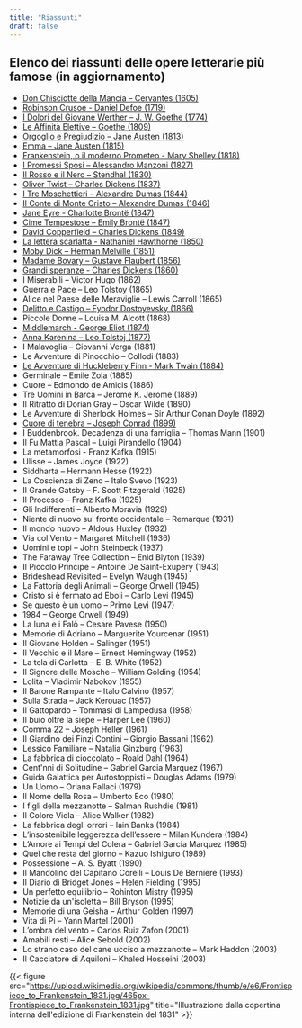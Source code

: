 ```yaml
---
title: "Riassunti"
draft: false
---
```


## Elenco dei riassunti delle opere letterarie più famose (in aggiornamento)

* [Don Chisciotte della Mancia – Cervantes (1605)](3_don_chisciotte)
* [Robinson Crusoe - Daniel Defoe (1719)](14_robinson_crusoe)
* [I Dolori del Giovane Werther – J. W. Goethe (1774)](12_giovane_werther)
* [Le Affinità Elettive – Goethe (1809)](17_affinita_elettive)
* [Orgoglio e Pregiudizio – Jane Austen (1813)](1_orgoglio_e_pregiudizio)
* [Emma – Jane Austen (1815)](18_emma)
* [Frankenstein, o il moderno Prometeo - Mary Shelley (1818)](2_frankenstein)
* [I Promessi Sposi – Alessandro Manzoni (1827)](19_promessi_sposi)
* [Il Rosso e il Nero – Stendhal (1830)](20_rosso_nero)
* [Oliver Twist – Charles Dickens (1837)](21_oliver_twist)
* [I Tre Moschettieri – Alexandre Dumas (1844)](22_tre_moschettieri)
* [Il Conte di Monte Cristo – Alexandre Dumas (1846)](23_conte_montecristo)
* [Jane Eyre - Charlotte Brontë (1847)](4_jane_eyre)
* [Cime Tempestose – Emily Brontë (1847)](5_cime_tempestose)
* [David Copperfield – Charles Dickens (1849)](24_david_copperfield)
* [La lettera scarlatta - Nathaniel Hawthorne (1850)](7_lettera_scarlatta)
* [Moby Dick – Herman Melville (1851)](6_moby_dick)
* [Madame Bovary – Gustave Flaubert (1856)](13_madame_bovary)
* [Grandi speranze - Charles Dickens (1860)](8_grandi_speranze)
* I Miserabili – Victor Hugo (1862)
* Guerra e Pace – Leo Tolstoy (1865)
* Alice nel Paese delle Meraviglie – Lewis Carroll (1865)
* [Delitto e Castigo – Fyodor Dostoyevsky (1866)](9_delitto_castigo)
* Piccole Donne – Louisa M. Alcott (1868)
* [Middlemarch - George Eliot (1874)](16_middlemarch)
* [Anna Karenina – Leo Tolstoj (1877)](10_anna_karenina)
* I Malavoglia – Giovanni Verga (1881)
* Le Avventure di Pinocchio – Collodi (1883)
* [Le Avventure di Huckleberry Finn - Mark Twain (1884)](11_huckleberry_finn)
* Germinale – Emile Zola (1885)
* Cuore – Edmondo de Amicis (1886)
* Tre Uomini in Barca – Jerome K. Jerome (1889)
* Il Ritratto di Dorian Gray – Oscar Wilde (1890)
* Le Avventure di Sherlock Holmes – Sir Arthur Conan Doyle (1892)
* [Cuore di tenebra – Joseph Conrad (1899)](15_cuore_tenebra)
* I Buddenbrook. Decadenza di una famiglia  – Thomas Mann (1901)
* Il Fu Mattia Pascal – Luigi Pirandello (1904)
* La metamorfosi - Franz Kafka (1915)
* Ulisse – James Joyce (1922)
* Siddharta – Hermann Hesse (1922)
* La Coscienza di Zeno – Italo Svevo (1923)
* Il Grande Gatsby – F. Scott Fitzgerald (1925)
* Il Processo – Franz Kafka (1925)
* Gli Indifferenti – Alberto Moravia (1929)
* Niente di nuovo sul fronte occidentale – Remarque (1931)
* Il mondo nuovo – Aldous Huxley (1932)
* Via col Vento – Margaret Mitchell (1936)
* Uomini e topi – John Steinbeck (1937)
* The Faraway Tree Collection – Enid Blyton (1939)
* Il Piccolo Principe – Antoine De Saint-Exupery (1943)
* Brideshead Revisited – Evelyn Waugh (1945)
* La Fattoria degli Animali – George Orwell (1945)
* Cristo si è fermato ad Eboli – Carlo Levi (1945)
* Se questo è un uomo – Primo Levi (1947)
* 1984 – George Orwell (1949)
* La luna e i Falò – Cesare Pavese (1950)
* Memorie di Adriano – Marguerite Yourcenar (1951)
* Il Giovane Holden – Salinger (1951)
* Il Vecchio e il Mare – Ernest Hemingway (1952)
* La tela di Carlotta – E. B. White (1952)
* Il Signore delle Mosche – William Golding (1954)
* Lolita – Vladimir Nabokov (1955)
* Il Barone Rampante – Italo Calvino (1957)
* Sulla Strada – Jack Kerouac (1957)
* Il Gattopardo – Tommasi di Lampedusa (1958)
* Il buio oltre la siepe – Harper Lee (1960)
* Comma 22 – Joseph Heller (1961)
* Il Giardino dei Finzi Contini – Giorgio Bassani (1962)
* Lessico Familiare – Natalia Ginzburg (1963)
* La fabbrica di cioccolato – Roald Dahl (1964)
* Cent'nni di Solitudine – Gabriel Garcia Marquez (1967)
* Guida Galattica per Autostoppisti – Douglas Adams (1979)
* Un Uomo – Oriana Fallaci (1979)
* Il Nome della Rosa – Umberto Eco (1980)
* I figli della mezzanotte – Salman Rushdie (1981)
* Il Colore Viola – Alice Walker (1982)
* La fabbrica degli orrori – Iain Banks (1984)
* L’insostenibile leggerezza dell’essere – Milan Kundera (1984)
* L’Amore ai Tempi del Colera – Gabriel Garcia Marquez (1985)
* Quel che resta del giorno – Kazuo Ishiguro (1989)
* Possessione – A. S. Byatt (1990)
* Il Mandolino del Capitano Corelli – Louis De Berniere (1993)
* Il Diario di Bridget Jones – Helen Fielding (1995)
* Un perfetto equilibrio – Rohinton Mistry (1995)
* Notizie da un'isoletta – Bill Bryson (1995)
* Memorie di una Geisha – Arthur Golden (1997)
* Vita di Pi – Yann Martel (2001)
* L’ombra del vento – Carlos Ruiz Zafon (2001)
* Amabili resti – Alice Sebold (2002)
* Lo strano caso del cane ucciso a mezzanotte – Mark Haddon (2003)
* Il Cacciatore di Aquiloni – Khaled Hosseini (2003)

{{< figure src="https://upload.wikimedia.org/wikipedia/commons/thumb/e/e6/Frontispiece_to_Frankenstein_1831.jpg/465px-Frontispiece_to_Frankenstein_1831.jpg" title="Illustrazione dalla copertina interna dell'edizione di Frankenstein del 1831" >}}